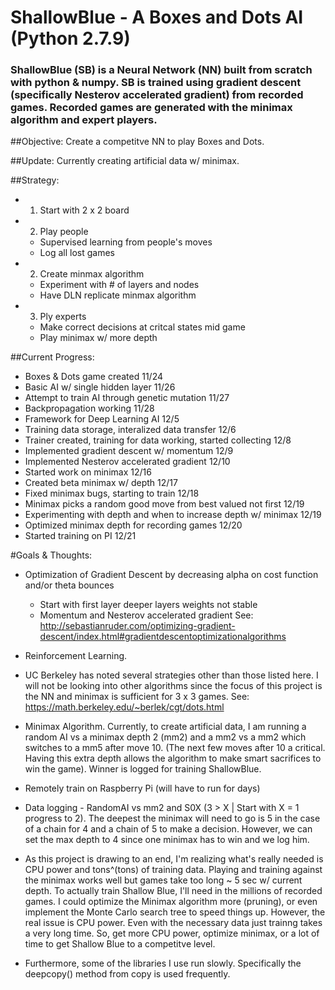 # ShallowBlue - A Boxes and Dots AI (Python 2.7.9)
### ShallowBlue (SB) is a Neural Network (NN) built from scratch with python & numpy. SB is trained using gradient descent (specifically Nesterov accelerated gradient) from recorded games. Recorded games are generated with the minimax algorithm and expert players.

##Objective: Create a competitve NN to play Boxes and Dots.

##Update: Currently creating artificial data w/ minimax.

##Strategy: 
- 1) Start with 2 x 2 board
- 2) Play people 
    - Supervised learning from people's moves
    - Log all lost games
- 2) Create minmax algorithm
    - Experiment with # of layers and nodes 
    - Have DLN replicate minmax algorithm
- 3) Ply experts 
    - Make correct decisions at critcal states mid game
    - Play minimax w/ more depth

##Current Progress:
- Boxes & Dots game created                                                 11/24
- Basic AI w/ single hidden layer                                           11/26
- Attempt to train AI through genetic mutation                              11/27
- Backpropagation working                                                   11/28
- Framework for Deep Learning AI                                            12/5
- Training data storage, interalized data transfer                          12/6
- Trainer created, training for data working, started collecting            12/8
- Implemented gradient descent w/ momentum 				    12/9
- Implemented Nesterov accelerated gradient                                 12/10
- Started work on minimax                                                   12/16
- Created beta minimax w/ depth                                             12/17
- Fixed minimax bugs, starting to train                                     12/18
- Minimax picks a random good move from best valued not first               12/19
- Experimenting with depth and when to increase depth w/ minimax            12/19
- Optimized minimax depth for recording games 				    12/20
- Started training on PI                                                    12/21


#Goals & Thoughts:
- Optimization of Gradient Descent by decreasing alpha on cost function and/or theta bounces
	- Start with first layer deeper layers weights not stable 
	- Momentum and Nesterov accelerated gradient
		See: http://sebastianruder.com/optimizing-gradient-descent/index.html#gradientdescentoptimizationalgorithms
	
- Reinforcement Learning. 

- UC Berkeley has noted several strategies other than those listed here. I will not be looking into other algorithms since the focus of this project is the NN and minimax is sufficient for 3 x 3 games. 
See: https://math.berkeley.edu/~berlek/cgt/dots.html

- Minimax Algorithm. Currently, to create artificial data, I am running a random AI vs a minimax depth 2 (mm2) and a mm2 vs a mm2 which switches to a mm5 after move 10. (The next few moves after 10 a critical. Having this extra depth allows the algorithm to make smart sacrifices to win the game). Winner is logged for training ShallowBlue.

- Remotely train on Raspberry Pi (will have to run for days)

- Data logging - RandomAI vs mm2 and S0X (3 > X | Start with X = 1 progress to 2). The deepest the minimax will need to go is 5 in the case of a chain for 4 and a chain of 5 to make a decision. However, we can set the max depth to 4 since one minimax has to win and we log him. 

- As this project is drawing to an end, I'm realizing what's really needed is CPU power and tons^(tons) of training data. Playing and training against the minimax works well but games take too long ~ 5 sec w/ current depth. To actually train Shallow Blue, I'll need in the millions of recorded games. I could optimize the Minimax algorithm more (pruning), or even implement the Monte Carlo search tree to speed things up. However, the real issue is CPU power. Even with the necessary data just trainng takes a very long time. So, get more CPU power, optimize minimax, or a lot of time to get Shallow Blue to a competitve level.

- Furthermore, some of the libraries I use run slowly. Specifically the deepcopy() method from copy is used frequently. 

